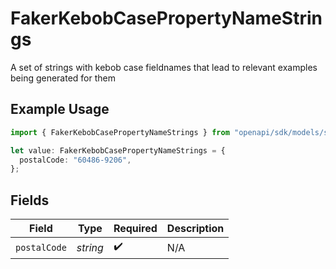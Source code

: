# FakerKebobCasePropertyNameStrings

A set of strings with kebob case fieldnames that lead to relevant examples being generated for them

## Example Usage

```typescript
import { FakerKebobCasePropertyNameStrings } from "openapi/sdk/models/shared";

let value: FakerKebobCasePropertyNameStrings = {
  postalCode: "60486-9206",
};
```

## Fields

| Field              | Type               | Required           | Description        |
| ------------------ | ------------------ | ------------------ | ------------------ |
| `postalCode`       | *string*           | :heavy_check_mark: | N/A                |